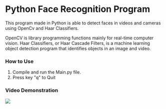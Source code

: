 # Python Face Recognition Program
This program made in Python is able to detect faces in videos and cameras using OpenCv and Haar Classifiers. 

OpenCV is library programming functions mainly for real-time computer vision. Haar Classifiers, or Haar Cascade Filters, is a machine learning object detection program that identifies objects in an image and video. 

### How to Use
1. Compile and run the Main.py file.
2. Press key "q" to Quit
### Video Demonstration

![](Videos/VideoDemonstration)